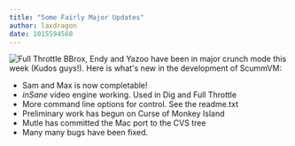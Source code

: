 ```yaml
---
title: "Some Fairly Major Updates"
author: laxdragon
date: 1015594560
---
```


![Full Throttle](/data/news/20020308.png) BBrox, Endy and Yazoo have been in major crunch mode this week (Kudos guys!). Here is what's new in the development of ScummVM:

*   Sam and Max is now completable!
*   *inSane* video engine working. Used in Dig and Full Throttle
*   More command line options for control. See the readme.txt
*   Preliminary work has begun on Curse of Monkey Island
*   Mutle has committed the Mac port to the CVS tree
*   Many many bugs have been fixed.
